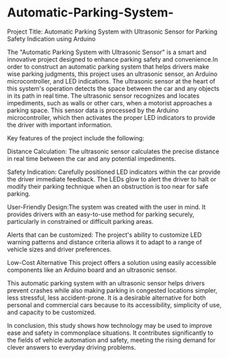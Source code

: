 # Automatic-Parking-System-

Project Title: Automatic Parking System with Ultrasonic Sensor for Parking Safety Indication using Arduino

The "Automatic Parking System with Ultrasonic Sensor" is a smart and innovative project designed to enhance parking safety and convenience.In order to construct an automatic parking system that helps drivers make wise parking judgments, this project uses an ultrasonic sensor, an Arduino microcontroller, and LED indications.
The ultrasonic sensor at the heart of this system's operation detects the space between the car and any objects in its path in real time. The ultrasonic sensor recognizes and locates impediments, such as walls or other cars, when a motorist approaches a parking space. This sensor data is processed by the Arduino microcontroller, which then activates the proper LED indicators to provide the driver with important information.

Key features of the project include the following:

Distance Calculation: The ultrasonic sensor calculates the precise distance in real time between the car and any potential impediments.

Safety Indication: Carefully positioned LED indicators within the car provide the driver immediate feedback. The LEDs glow to alert the driver to halt or modify their parking technique when an obstruction is too near for safe parking.

User-Friendly Design:The system was created with the user in mind. It provides drivers with an easy-to-use method for parking securely, particularly in constrained or difficult parking areas.

Alerts that can be customized: The project's ability to customize LED warning patterns and distance criteria allows it to adapt to a range of vehicle sizes and driver preferences.

Low-Cost Alternative This project offers a solution using easily accessible components like an Arduino board and an ultrasonic sensor.

This automatic parking system with an ultrasonic sensor helps drivers prevent crashes while also making parking in congested locations simpler, less stressful, less accident-prone. It is a desirable alternative for both personal and commercial cars because to its accessibility, simplicity of use, and capacity to be customized.

In conclusion, this study shows how technology may be used to improve ease and safety in commonplace situations. It contributes significantly to the fields of vehicle automation and safety, meeting the rising demand for clever answers to everyday driving problems.
